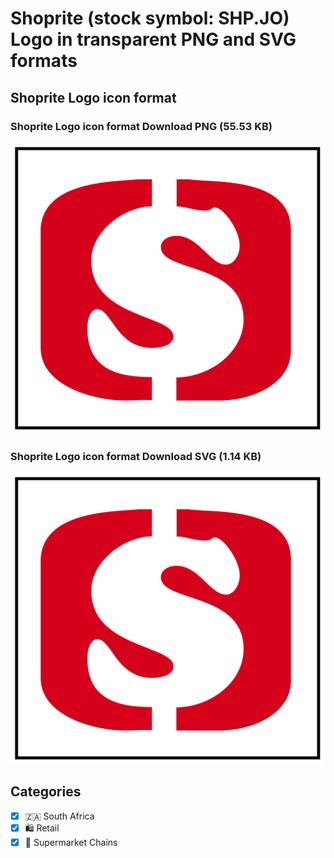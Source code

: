 # Shoprite (stock symbol: SHP.JO) Logo in transparent PNG and SVG formats

## Shoprite Logo icon format

### Shoprite Logo icon format Download PNG (55.53 KB)

![Shoprite Logo icon format Download PNG (55.53 KB)](/img/orig/SHP.JO-f9b5c24d.png)

### Shoprite Logo icon format Download SVG (1.14 KB)

![Shoprite Logo icon format Download SVG (1.14 KB)](/img/orig/SHP.JO-5be64e8d.svg)



## Categories
- [x] 🇿🇦 South Africa
- [x] 🛍️ Retail
- [x] 🛒 Supermarket Chains
